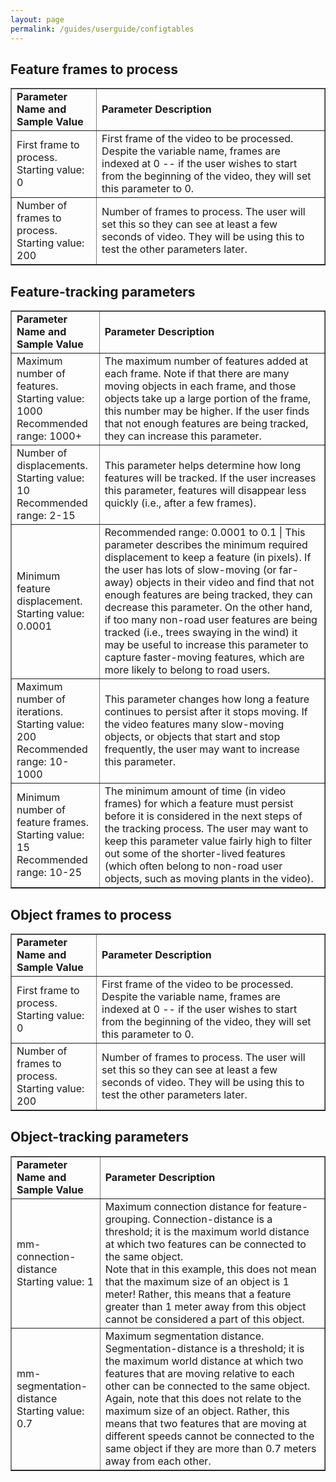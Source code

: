 ```yaml
---
layout: page
permalink: /guides/userguide/configtables
---
```


## Feature frames to process

<table border="1">
<tr>
<td><strong>Parameter Name and Sample Value</strong></td>
<td><strong>Parameter Description</strong></td>
</tr>
<tr>
<td>First frame to process. <br /> Starting value: 0</td>
<td>First frame of the video to be processed. Despite the variable name, frames are indexed at 0 -- if the user wishes to start from the beginning of the video, they will set this parameter to 0.</td>
</tr>
<tr>
<td>Number of frames to process. <br /> Starting value: 200</td>
<td>Number of frames to process. The user will set this so they can see at least a few seconds of video. They will be using this to test the other parameters later.</td>
</tr>
</table>

## Feature-tracking parameters

<table border="1">
<tr>
<td><strong>Parameter Name and Sample Value</strong></td>
<td><strong>Parameter Description</strong></td>
</tr>
<tr>
<td>Maximum number of features. <br /> Starting value: 1000 <br /> Recommended range: 1000+</td>
<td>The maximum number of features added at each frame. Note if that there are many moving objects in each frame, and those objects take up a large portion of the frame, this number may be higher. If the user finds that not enough features are being tracked, they can increase this parameter.</td>
</tr>
<tr>
<td>Number of displacements. <br /> Starting value: 10 <br /> Recommended range: 2-15</td>
<td>This parameter helps determine how long features will be tracked. If the user increases this parameter, features will disappear less quickly (i.e., after a few frames).</td>
</tr>
<tr>
<td>Minimum feature displacement. <br /> Starting value: 0.0001</td>
<td>Recommended range: 0.0001 to 0.1 | This parameter describes the minimum required displacement to keep a feature (in pixels). If the user has lots of slow-moving (or far-away) objects in their video and find that not enough features are being tracked, they can decrease this parameter. On the other hand, if too many non-road user features are being tracked (i.e., trees swaying in the wind) it may be useful to increase this parameter to capture faster-moving features, which are more likely to belong to road users.</td>
</tr>
<tr>
<td>Maximum number of iterations. <br /> Starting value: 200 <br /> Recommended range: 10-1000</td>
<td>This parameter changes how long a feature continues to persist after it stops moving. If the video features many slow-moving objects, or objects that start and stop frequently, the user may want to increase this parameter.</td>
</tr>
<tr>
<td>Minimum number of feature frames. <br /> Starting value: 15 <br /> Recommended range: 10-25</td>
<td>The minimum amount of time (in video frames) for which a feature must persist before it is considered in the next steps of the tracking process. The user may want to keep this parameter value fairly high to filter out some of the shorter-lived features (which often belong to non-road user objects, such as moving plants in the video).</td>
</tr>
</table>

## Object frames to process

<table border="1">
<tr>
<td><strong>Parameter Name and Sample Value</strong></td>
<td><strong>Parameter Description</strong></td>
</tr>
<tr>
<td>First frame to process. <br /> Starting value: 0</td>
<td>First frame of the video to be processed. Despite the variable name, frames are indexed at 0 -- if the user wishes to start from the beginning of the video, they will set this parameter to 0.</td>
</tr>
<tr>
<td>Number of frames to process. <br /> Starting value: 200</td>
<td>Number of frames to process. The user will set this so they can see at least a few seconds of video. They will be using this to test the other parameters later.</td>
</tr>
</table>

## Object-tracking parameters

<table border="1">
<tr>
<td><strong>Parameter Name and Sample Value</strong></td>
<td><strong>Parameter Description</strong></td>
</tr>
<tr>
<td>mm-connection-distance <br /> Starting value: 1</td>
<td>Maximum connection distance for feature-grouping. Connection-distance is a threshold; it is the maximum world distance at which two features can be connected to the same object. <br /> Note that in this example, this does not mean that the maximum size of an object is 1 meter! Rather, this means that a feature greater than 1 meter away from this object cannot be considered a part of this object.</td>
</tr>
<tr>
<td>mm-segmentation-distance <br /> Starting value: 0.7</td>
<td>Maximum segmentation distance. Segmentation-distance is a threshold; it is the maximum world distance at which two features that are moving relative to each other can be connected to the same object. Again, note that this does not relate to the maximum size of an object. Rather, this means that two features that are moving at different speeds cannot be connected to the same object if they are more than 0.7 meters away from each other.</td>
</tr>
</table>
